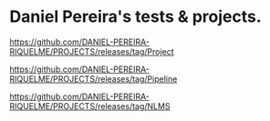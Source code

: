 # Daniel Pereira's tests & projects.

https://github.com/DANIEL-PEREIRA-RIQUELME/PROJECTS/releases/tag/Project

https://github.com/DANIEL-PEREIRA-RIQUELME/PROJECTS/releases/tag/Pipeline

https://github.com/DANIEL-PEREIRA-RIQUELME/PROJECTS/releases/tag/NLMS
